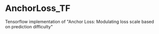 # AnchorLoss_TF
Tensorflow implementation of "Anchor Loss: Modulating loss scale based on prediction difficulty"
